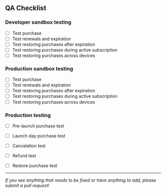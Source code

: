 ## QA Checklist

### Developer sandbox testing

- [ ] Test purchase
- [ ] Test renewals and expiration
- [ ] Test restoring purchases after expiration
- [ ] Test restoring purchases during active subscription
- [ ] Test restoring purchases across devices

### Production sandbox testing

- [ ] Test purchase
- [ ] Test renewals and expiration
- [ ] Test restoring purchases after expiration
- [ ] Test restoring purchases during active subscription
- [ ] Test restoring purchases across devices

### Production testing

- [ ] Pre-launch purchase test
- [ ] Launch day purchase test
- [ ] Cancelation test
- [ ] Refund test
- [ ] Restore purchase test


___________________________________________________________________
_If you see anything that needs to be fixed or have anything to add, please submit a pull request!_
